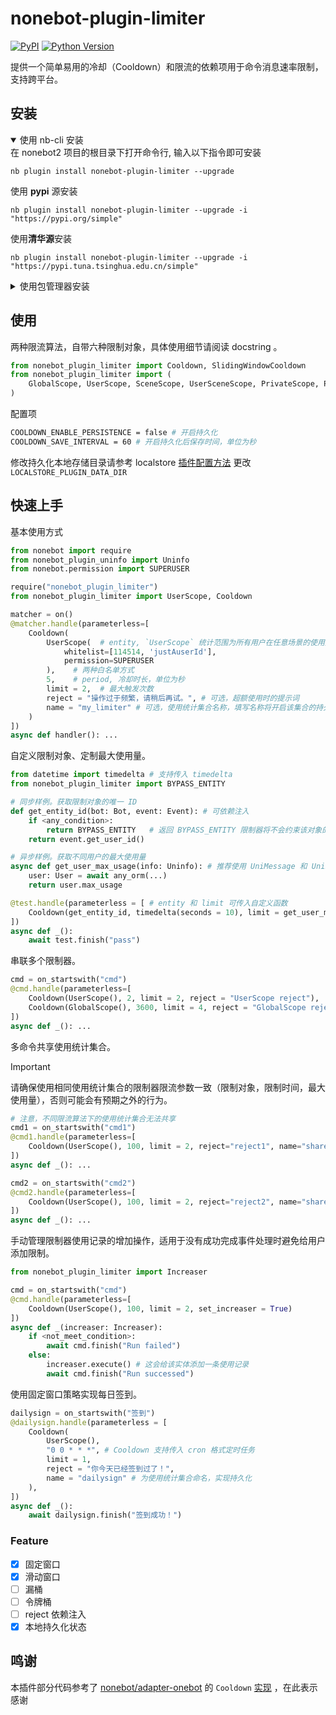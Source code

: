 # nonebot-plugin-limiter
[![PyPI](https://img.shields.io/pypi/v/nonebot-plugin-limiter?logo=python&logoColor=edb641)](https://pypi.org/project/nonebot-plugin-limiter/) [![Python Version](https://img.shields.io/badge/python->=3.10-blue?logo=python&logoColor=edb641)]()

提供一个简单易用的冷却（Cooldown）和限流的依赖项用于命令消息速率限制，支持跨平台。

## 安装

<details open>
<summary>使用 nb-cli 安装</summary>
在 nonebot2 项目的根目录下打开命令行, 输入以下指令即可安装

    nb plugin install nonebot-plugin-limiter --upgrade
使用 **pypi** 源安装

    nb plugin install nonebot-plugin-limiter --upgrade -i "https://pypi.org/simple"
使用**清华源**安装

    nb plugin install nonebot-plugin-limiter --upgrade -i "https://pypi.tuna.tsinghua.edu.cn/simple"


</details>

<details>
<summary>使用包管理器安装</summary>
在 nonebot2 项目的插件目录下, 打开命令行, 根据你使用的包管理器, 输入相应的安装命令

<details open>
<summary>uv</summary>

    uv add nonebot-plugin-limiter
安装仓库 master 分支

    uv add git+https://github.com/MiddleRed/nonebot-plugin-limiter@master
</details>

<details>
<summary>pdm</summary>

    pdm add nonebot-plugin-limiter
安装仓库 master 分支

    pdm add git+https://github.com/MiddleRed/nonebot-plugin-limiter@master
</details>
<details>
<summary>poetry</summary>

    poetry add nonebot-plugin-limiter
安装仓库 master 分支

    poetry add git+https://github.com/MiddleRed/nonebot-plugin-limiter@master
</details>

打开 nonebot2 项目根目录下的 `pyproject.toml` 文件, 在 `[tool.nonebot]` 部分追加写入

    plugins = ["nonebot-plugin-limiter"]

</details>

## 使用
两种限流算法，自带六种限制对象，具体使用细节请阅读 docstring 。
```python
from nonebot_plugin_limiter import Cooldown, SlidingWindowCooldown
from nonebot_plugin_limiter import (
    GlobalScope, UserScope, SceneScope, UserSceneScope, PrivateScope, PublicScope
)
```
配置项
```bash
COOLDOWN_ENABLE_PERSISTENCE = false # 开启持久化
COOLDOWN_SAVE_INTERVAL = 60 # 开启持久化后保存时间，单位为秒
```
修改持久化本地存储目录请参考 localstore [插件配置方法](https://github.com/nonebot/plugin-localstore?tab=readme-ov-file#%E9%85%8D%E7%BD%AE%E9%A1%B9) 更改 `LOCALSTORE_PLUGIN_DATA_DIR`

## 快速上手

基本使用方式
```python
from nonebot import require
from nonebot_plugin_uninfo import Uninfo
from nonebot.permission import SUPERUSER

require("nonebot_plugin_limiter")
from nonebot_plugin_limiter import UserScope, Cooldown

matcher = on()
@matcher.handle(parameterless=[
    Cooldown(
        UserScope(  # entity, `UserScope` 统计范围为所有用户在任意场景的使用量
            whitelist=[114514, 'justAuserId'],
            permission=SUPERUSER
        ),    # 两种白名单方式
        5,    # period, 冷却时长，单位为秒
        limit = 2,  # 最大触发次数
        reject = "操作过于频繁，请稍后再试。", # 可选，超额使用时的提示词
        name = "my_limiter" # 可选，使用统计集合名称，填写名称将开启该集合的持久化
    )
])
async def handler(): ...
```

自定义限制对象、定制最大使用量。
```python
from datetime import timedelta # 支持传入 timedelta
from nonebot_plugin_limiter import BYPASS_ENTITY

# 同步样例。获取限制对象的唯一 ID
def get_entity_id(bot: Bot, event: Event): # 可依赖注入
    if <any_condition>:
        return BYPASS_ENTITY   # 返回 BYPASS_ENTITY 限制器将不会约束该对象的使用量
    return event.get_user_id()

# 异步样例。获取不同用户的最大使用量
async def get_user_max_usage(info: Uninfo): # 推荐使用 UniMessage 和 Uninfo  
    user: User = await any_orm(...)
    return user.max_usage

@test.handle(parameterless = [ # entity 和 limit 可传入自定义函数
    Cooldown(get_entity_id, timedelta(seconds = 10), limit = get_user_max_usage)
])
async def _():
    await test.finish("pass")
```

串联多个限制器。
```python
cmd = on_startswith("cmd")
@cmd.handle(parameterless=[
    Cooldown(UserScope(), 2, limit = 2, reject = "UserScope reject"),
    Cooldown(GlobalScope(), 3600, limit = 4, reject = "GlobalScope reject")
])
async def _(): ...
```

多命令共享使用统计集合。  
> [!IMPORTANT]
> 请确保使用相同使用统计集合的限制器限流参数一致（限制对象，限制时间，最大使用量），否则可能会有预期之外的行为。
```python
# 注意，不同限流算法下的使用统计集合无法共享
cmd1 = on_startswith("cmd1")
@cmd1.handle(parameterless=[
    Cooldown(UserScope(), 100, limit = 2, reject="reject1", name="share_set")
])
async def _(): ...

cmd2 = on_startswith("cmd2")
@cmd2.handle(parameterless=[
    Cooldown(UserScope(), 100, limit = 2, reject="reject2", name="share_set")
])
async def _(): ...
```

手动管理限制器使用记录的增加操作，适用于没有成功完成事件处理时避免给用户添加限制。
```python
from nonebot_plugin_limiter import Increaser

cmd = on_startswith("cmd")
@cmd.handle(parameterless=[
    Cooldown(UserScope(), 100, limit = 2, set_increaser = True)
])
async def _(increaser: Increaser):
    if <not_meet_condition>:
        await cmd.finish("Run failed")
    else:
        increaser.execute() # 这会给该实体添加一条使用记录
        await cmd.finish("Run successed")
```

使用固定窗口策略实现每日签到。
```python
dailysign = on_startswith("签到")
@dailysign.handle(parameterless = [
    Cooldown(
        UserScope(), 
        "0 0 * * *", # Cooldown 支持传入 cron 格式定时任务
        limit = 1, 
        reject = "你今天已经签到过了！", 
        name = "dailysign" # 为使用统计集合命名，实现持久化
    ),
])
async def _():
    await dailysign.finish("签到成功！")
```

### Feature
- [x] 固定窗口
- [x] 滑动窗口
- [ ] 漏桶
- [ ] 令牌桶
- [ ] reject 依赖注入
- [x] 本地持久化状态

## 鸣谢
本插件部分代码参考了 [nonebot/adapter-onebot](https://github.com/nonebot/adapter-onebot) 的 `Cooldown` [实现](https://github.com/nonebot/adapter-onebot/blob/51294404cc8bf0b3d03008e09f34d3dd1a6acfd8/nonebot/adapters/onebot/v11/helpers.py#L224) ，在此表示感谢
